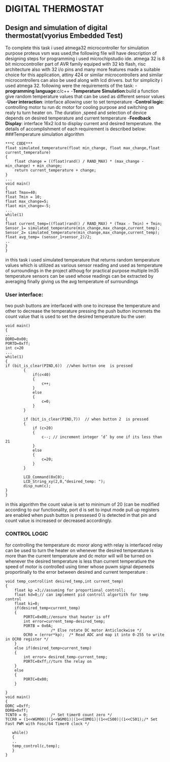 # DIGITAL THERMOSTAT
## Design and simulation of digital thermostat(vyorius Embedded Test)
To complete this task i used atmega32 microcontroller for simulation purpose proteus vsm was used,the following file will have description of designing steps for programming i used microchipstudio ide.
atmega 32 is 8 bit microcontroller part of AVR family equiped with 32 kb flash, risc architecture also with 32 i/o pins and many more features made a suitable choice for this application, attiny 424 or similar microcontrollers and similar microcontrollers can also be used along with lcd drivers. but for simplicity i used atmega 32.
following were the requirements of the task:
-**programming language**:c/c++
-**Temperature Simulation**:build a function give random temperature values that can be used as different sensor values
-**User interaction**: interface allowing user to set temperature
-**Control logic**: controlling motor tu run dc motor for cooling purpose and switching on realy tu turn heater on. The duration ,speed and selection of device depends on desired temperature and current temperature
-**Feedback Display**: interface 16x2 lcd to display current and desired temperature.
the details of accomplishment of each requirement is described below:
###Temperature simulation algorithm

```
***C CODE***
float simulated_temperature(float min_change, float max_change,float current_temperature)
{
	float change = ((float)rand() / RAND_MAX) * (max_change - min_change) + min_change;
	return current_temperature + change;
}
...
void main()
{
float Tmax=40;
float Tmin = 10;
float max_change=5;
flaot min_change=-5;
...
while(1)
{
float current_temp=((float)rand() / RAND_MAX) * (Tmax - Tmin) + Tmin;
Sensor_1= simulated_temperature(min_change,max_change,current_temp);
Sensor_2= simulated_temperature(min_change,max_change,current_temp);
float avg_temp= (sensor_1+sensor_2)/2;
..
}
}
```
in this task i used simulated temperature that returns random temperature values which is utilized as various sensor reading and used as temperature of surroundings in the project althoug for practical purpose multiple lm35 temperature sensors  can be used whose readings can be extracted by averaging finally giving us the avg temperature of surroundings 
### User interface:
two push buttons are interfaced with one to increase the temperature and other to decrease the temperature pressing the push button incremets the count value that is used to set the desired temperature bu the user:

```
void main()
{ 
..
DDRD=0x00;
PORTD=0xff;
int c=20
...
while(1)
{
if (bit_is_clear(PIND,6))  //when button one  is pressed
		{
			if(c<40)
			{
				c++;
			}
			else
			{
				c=0;
			}
		}

		if (bit_is_clear(PIND,7))  // when button 2  is pressed
		{
			if (c>20)
			{
				c--; // increment integer ‘d’ by one if its less than 21
			}
			else
			{
				c=20;
			}
		}
		
		LCD_Command(0xC0);
		LCD_String_xy(2,0,"desired_temp: ");
		disp_num(c);
}
}
```
in this algorithm the count value is set to minimum of 20 (can be modified according to our functionality, port d is set to input mode pull up registers are enabled when push button is pressesed 0 is detected in that pin and count value is increased or decreased accordingly.
### CONTROL LOGIC
for controlling the temperature dc moror along with relay is interfaced relay can be used to turn the heater on whenever the desired temperature is more than the current temperature and dc motor will will be turned on whenever the desired temperature is less than current temperatiure the speed of motor is controlled using timer
whose puwm signal depeneds proportinally to the error between desired and current temperature
:
```
void temp_control(int desired_temp,int current_temp)
{
	float kp =3;//assuming for proportional controll;
	float kd=0;// can implement pid controll algortith for temp control
	float ki=0;
	if(desired_temp<current_temp)
	{
		PORTC=0x00;//ensure that heater is off
		int error=current_temp-desired_temp;
		PORTB = 0x0A;
					/* Else rotate DC motor Anticlockwise */
	    OCR0 = (error*kp);	/* Read ADC and map it into 0-255 to write in OCR0 register */
	}	
	else if(desired_temp>current_temp)
	{
		int error= desired_temp-current_temp;
		PORTC=0xff;//turn the relay on
	}	
	else
	{
		PORTC=0x00;
	}
	
}
void main()
{
DDRC =Oxff;
DDRB=0xff;
TCNT0 = 0;			/* Set timer0 count zero */
TCCR0 = (1<<WGM00)|(1<<WGM01)|(1<<COM01)|(1<<CS00)|(1<<CS01);/* Set Fast PWM with Fosc/64 Timer0 clock */
   
   while()
   {
   ..
   temp_control(c,temp);
   }
}
```
